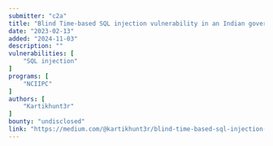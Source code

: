 ```yaml
---
submitter: "c2a"
title: "Blind Time-based SQL injection vulnerability in an Indian government website"
date: "2023-02-13"
added: "2024-11-03"
description: ""
vulnerabilities: [
    "SQL injection"
]
programs: [
    "NCIIPC"
]
authors: [
    "Kartikhunt3r"
]
bounty: "undisclosed"
link: "https://medium.com/@kartikhunt3r/blind-time-based-sql-injection-vulnerability-in-an-indian-government-website-6bf3bb7daf25"
---
```




